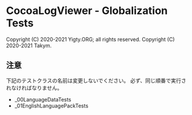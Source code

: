 # CocoaLogViewer - Globalization Tests
Copyright (C) 2020-2021 Yigty.ORG; all rights reserved.
Copyright (C) 2020-2021 Takym.

## 注意
下記のテストクラスの名前は変更しないでください。
必ず、同じ順番で実行されなければなりません。

 * _00LanguageDataTests
 * _01EnglishLanguagePackTests
